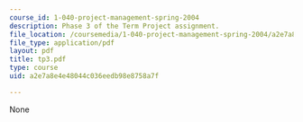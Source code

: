 ```yaml
---
course_id: 1-040-project-management-spring-2004
description: Phase 3 of the Term Project assignment.
file_location: /coursemedia/1-040-project-management-spring-2004/a2e7a8e4e48044c036eedb98e8758a7f_tp3.pdf
file_type: application/pdf
layout: pdf
title: tp3.pdf
type: course
uid: a2e7a8e4e48044c036eedb98e8758a7f

---
```

None